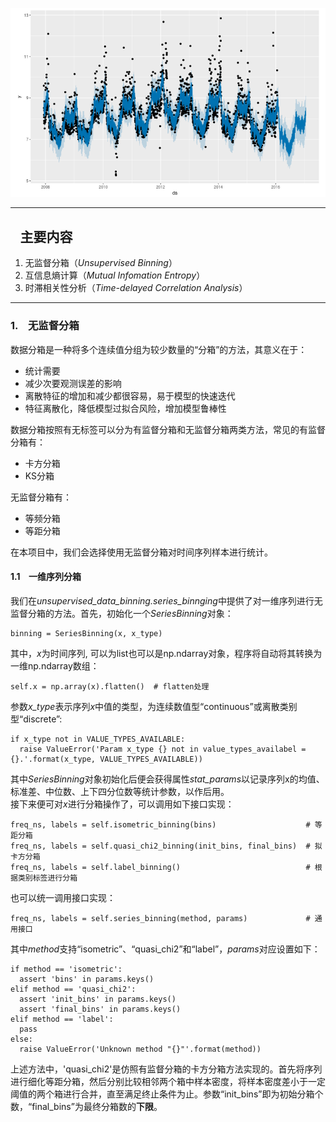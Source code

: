 <script type="text/x-mathjax-config">
    MathJax.Hub.Config({
      tex2jax: {
        skipTags: ['script', 'noscript', 'style', 'textarea', 'pre'],
        inlineMath: [['$','$']]
      }
    });
</script>
<script src="https://cdn.mathjax.org/mathjax/latest/MathJax.js?config=TeX-AMS-MML_HTMLorMML" type="text/javascript"></script>


![封面](img/cover_picture.png)

***
## &ensp; 主要内容
1. 无监督分箱（*Unsupervised Binning*）
2. 互信息熵计算（*Mutual Infomation Entropy*）
3. 时滞相关性分析（*Time-delayed Correlation Analysis*）

***
### 1. &ensp; 无监督分箱
数据分箱是一种将多个连续值分组为较少数量的“分箱”的方法，其意义在于：  
* 统计需要
* 减少次要观测误差的影响
* 离散特征的增加和减少都很容易，易于模型的快速迭代
* 特征离散化，降低模型过拟合风险，增加模型鲁棒性

数据分箱按照有无标签可以分为有监督分箱和无监督分箱两类方法，常见的有监督分箱有：
* 卡方分箱
* KS分箱

无监督分箱有：
* 等频分箱
* 等距分箱

在本项目中，我们会选择使用无监督分箱对时间序列样本进行统计。

#### 1.1 &ensp; 一维序列分箱    
我们在*unsupervised_data_binning.series_binnging*中提供了对一维序列进行无监督分箱的方法。首先，初始化一个*SeriesBinning*对象：

```
binning = SeriesBinning(x, x_type)
```

其中，*x*为时间序列, 可以为list也可以是np.ndarray对象，程序将自动将其转换为一维np.ndarray数组：  

```
self.x = np.array(x).flatten()  # flatten处理
```

参数*x_type*表示序列*x*中值的类型，为连续数值型“continuous”或离散类别型“discrete”:

```
if x_type not in VALUE_TYPES_AVAILABLE:
  raise ValueError('Param x_type {} not in value_types_availabel = {}.'.format(x_type, VALUE_TYPES_AVAILABLE))
```  

其中*SeriesBinning*对象初始化后便会获得属性*stat_params*以记录序列x的均值、标准差、中位数、上下四分位数等统计参数，以作后用。  
接下来便可对*x*进行分箱操作了，可以调用如下接口实现：  

```
freq_ns, labels = self.isometric_binning(bins)                    # 等距分箱
freq_ns, labels = self.quasi_chi2_binning(init_bins, final_bins)  # 拟卡方分箱
freq_ns, labels = self.label_binning()                            # 根据类别标签进行分箱
```

也可以统一调用接口实现：  

```
freq_ns, labels = self.series_binning(method, params)             # 通用接口
```  

其中*method*支持“isometric”、“quasi_chi2”和“label”，*params*对应设置如下：

```
if method == 'isometric':
  assert 'bins' in params.keys()
elif method == 'quasi_chi2':
  assert 'init_bins' in params.keys()
  assert 'final_bins' in params.keys()
elif method == 'label':
  pass
else:
  raise ValueError('Unknown method "{}"'.format(method))
```  

上述方法中，'quasi_chi2'是仿照有监督分箱的卡方分箱方法实现的。首先将序列进行细化等距分箱，然后分别比较相邻两个箱中样本密度，将样本密度差小于一定阈值的两个箱进行合并，直至满足终止条件为止。参数“init_bins”即为初始分箱个数，“final_bins”为最终分箱数的**下限**。
